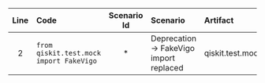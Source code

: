 | Line | Code | Scenario Id | Scenario | Artifact | Refactoring |
| :--: | :--- | :---------: | :------- | :------- | :---------- |
| 2 | `from qiskit.test.mock import FakeVigo` | * | Deprecation -> FakeVigo import replaced | qiskit.test.mock | `from qiskit.providers.fake_provider import FakeVigo` |
